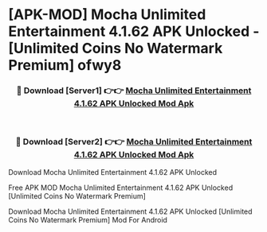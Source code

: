 # [APK-MOD] Mocha  Unlimited Entertainment 4.1.62 APK Unlocked - [Unlimited Coins No Watermark Premium] ofwy8



<div align="center">
<h3>🔴 Download [Server1] 👉👉 <a href="https://momento.my/?title=Mocha__Unlimited_Entertainment_4.1.62_APK_Unlocked">Mocha  Unlimited Entertainment 4.1.62 APK Unlocked Mod Apk</a></h3><br>

<h3>🔴 Download [Server2] 👉👉 <a href="https://momento.my/?title=Mocha__Unlimited_Entertainment_4.1.62_APK_Unlocked">Mocha  Unlimited Entertainment 4.1.62 APK Unlocked Mod Apk</a></h3>
</div>



Download Mocha  Unlimited Entertainment 4.1.62 APK Unlocked 

Free APK MOD Mocha  Unlimited Entertainment 4.1.62 APK Unlocked [Unlimited Coins No Watermark Premium]

Download Mocha  Unlimited Entertainment 4.1.62 APK Unlocked [Unlimited Coins No Watermark Premium] Mod For Android
